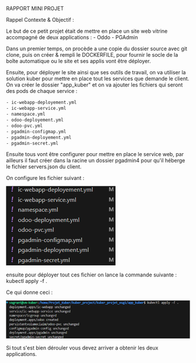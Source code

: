 RAPPORT MINI PROJET

Rappel Contexte & Objectif :

Le but de ce petit projet était de mettre en place un site web vitrine accompagné de deux applications :
    - Oddo
    - PGAdmin

Dans un premier temps, on procède a une copie du dossier source avec git clone, puis on créer & rempli le DOCKERFILE, pour fournir le socle de la boîte automatique ou le site et ses applis vont être déployer.

Ensuite, pour déployer le site ainsi que ses outils de travail, on va utiliser la solution kuber pour mettre en place tout les services que demande le client.
On va créer le dossier "app_kuber" et on va ajouter les fichiers qui seront des pods de chaque service :

    - ic-webapp-deployement.yml
    - ic-webapp-service.yml
    - namespace.yml
    - odoo-deployement.yml
    - odoo-pvc.yml
    - pgadmin-configmap.yml
    - pgadmin-deployement.yml
    - pgadmin-secret.yml

Ensuite tous vont être configurer pour mettre en place le service web, par ailleurs il faut créer dans la racine un dossier pgadmin4 pour qu'il héberge le fichier servers.json du client.

On configure les fichier suivant :

![fichier_pod](capture_projet/fichier_pod.png)

ensuite pour déployer tout ces fichier on lance la commande suivante :
kubectl apply -f .

Ce qui donne ceci :

![kuber_deploiement](capture_projet/kuber_deploiement.png)

Si tout s'est bien dérouler vous devez arriver a obtenir les deux applications.


